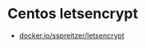 # Centos letsencrypt

* [docker.io/sspreitzer/letsencrypt](https://hub.docker.com/r/sspreitzer/letsencrypt/)
